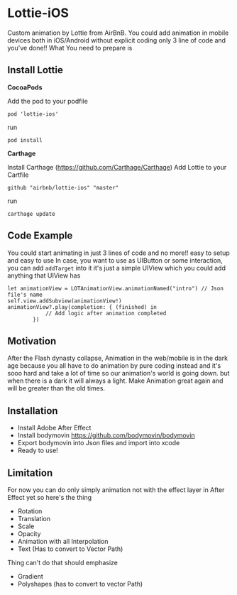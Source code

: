 # Lottie-iOS
Custom animation by Lottie from AirBnB. You could add animation in mobile devices both in iOS/Android without explicit coding only 3 line of code and you've done!! What You need to prepare is

## Install Lottie
**CocoaPods**

Add the pod to your podfile
```
pod 'lottie-ios'
```
run
```
pod install
```
**Carthage**

Install Carthage (https://github.com/Carthage/Carthage) Add Lottie to your Cartfile
```
github "airbnb/lottie-ios" "master"
```
run
```
carthage update
```

## Code Example
You could start animating in just 3 lines of code and no more!! easy to setup and easy to use
In case, you want to use as UIButton or some interaction, you can add `addTarget` into it it's just a simple UIView which you could add anything that UIView has
```
let animationView = LOTAnimationView.animationNamed("intro") // Json file's name
self.view.addSubview(animationView!)
animationView?.play(completion: { (finished) in
            // Add logic after animation completed
        })
```

## Motivation
After the Flash dynasty collapse, Animation in the web/mobile is in the dark age because you all have to do animation by pure coding instead and it's sooo hard and take a lot of time so our animation's world is going down. but when there is a dark it will always a light. Make Animation great again and will be greater than the old times. 

## Installation
- Install Adobe After Effect
- Install bodymovin https://github.com/bodymovin/bodymovin
- Export bodymovin into Json files and import into xcode 
- Ready to use!

## Limitation
For now you can do only simply animation not with the effect layer in After Effect yet so here's the thing
- Rotation
- Translation
- Scale
- Opacity
- Animation with all Interpolation
- Text (Has to convert to Vector Path)

Thing can't do that should emphasize
- Gradient
- Polyshapes (has to convert to vector Path)
